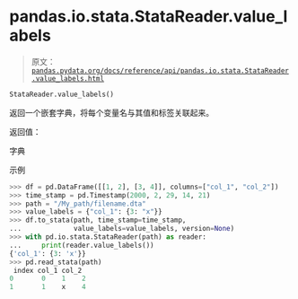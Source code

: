 # pandas.io.stata.StataReader.value_labels

> 原文：[`pandas.pydata.org/docs/reference/api/pandas.io.stata.StataReader.value_labels.html`](https://pandas.pydata.org/docs/reference/api/pandas.io.stata.StataReader.value_labels.html)

```py
StataReader.value_labels()
```

返回一个嵌套字典，将每个变量名与其值和标签关联起来。

返回值：

字典

示例

```py
>>> df = pd.DataFrame([[1, 2], [3, 4]], columns=["col_1", "col_2"])
>>> time_stamp = pd.Timestamp(2000, 2, 29, 14, 21)
>>> path = "/My_path/filename.dta"
>>> value_labels = {"col_1": {3: "x"}}
>>> df.to_stata(path, time_stamp=time_stamp,  
...             value_labels=value_labels, version=None)  
>>> with pd.io.stata.StataReader(path) as reader:  
...     print(reader.value_labels())  
{'col_1': {3: 'x'}}
>>> pd.read_stata(path)  
 index col_1 col_2
0       0    1    2
1       1    x    4 
```
